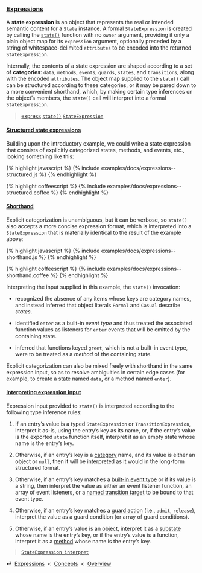 ### [Expressions](#concepts--expressions)

A **state expression** is an object that represents the real or intended semantic content for a `State` instance. A formal `StateExpression` is created by calling the [`state()`](#getting-started--the-state-function) function with no `owner` argument, providing it only a plain object map for its `expression` argument, optionally preceded by a string of whitespace-delimited `attributes` to be encoded into the returned `StateExpression`.

Internally, the contents of a state expression are shaped according to a set of **categories**: `data`, `methods`, `events`, `guards`, `states`, and `transitions`, along with the encoded `attributes`. The object map supplied to the `state()` call can be structured according to these categories, or it may be pared down to a more convenient shorthand, which, by making certain type inferences on the object’s members, the `state()` call will interpret into a formal `StateExpression`.

> [express](/api/#state--methods--express)
> [`state()`](/source/#module)
> [`StateExpression`](/source/#state-expression)

<div class="local-toc"></div>

#### [Structured state expressions](#concepts--expressions--structured)

Building upon the introductory example, we could write a state expression that consists of explicitly categorized states, methods, and events, etc., looking something like this:

{% highlight javascript %}
{% include examples/docs/expressions--structured.js %}
{% endhighlight %}

{% highlight coffeescript %}
{% include examples/docs/expressions--structured.coffee %}
{% endhighlight %}

#### [Shorthand](#concepts--expressions--shorthand)

Explicit categorization is unambiguous, but it can be verbose, so `state()` also accepts a more concise expression format, which is interpreted into a `StateExpression` that is materially identical to the result of the example above:

{% highlight javascript %}
{% include examples/docs/expressions--shorthand.js %}
{% endhighlight %}

{% highlight coffeescript %}
{% include examples/docs/expressions--shorthand.coffee %}
{% endhighlight %}

Interpreting the input supplied in this example, the `state()` invocation:

* recognized the absence of any items whose keys are category names, and instead inferred that object literals `Formal` and `Casual` describe *states*.

* identified `enter` as a built-in *event type* and thus treated the associated function values as listeners for `enter` events that will be emitted by the containing state.

* inferred that functions keyed `greet`, which is not a built-in event type, were to be treated as a *method* of the containing state.

Explicit categorization can also be mixed freely with shorthand in the same expression input, so as to resolve ambiguities in certain edge cases (for example, to create a state named `data`, or a method named `enter`).

#### [Interpreting expression input](#concepts--expressions--interpreting-expression-input)

Expression input provided to `state()` is interpreted according to the following type inference rules:

1. If an entry’s value is a typed `StateExpression` or `TransitionExpression`, interpret it as-is, using the entry’s key as its name, or, if the entry’s value is the exported `state` function itself, interpret it as an empty state whose name is the entry’s key.

2. Otherwise, if an entry’s key is a [category](#concepts--expressions) name, and its value is either an object or `null`, then it will be interpreted as it would in the long-form structured format.

3. Otherwise, if an entry’s key matches a [built-in event type](#concepts--events) or if its value is a string, then interpret the value as either an event listener function, an array of event listeners, or a [named transition target](#concepts--events--expressing-determinism) to be bound to that event type.

4. Otherwise, if an entry’s key matches a [guard action](#concepts--guards) (i.e., `admit`, `release`), interpret the value as a guard condition (or array of guard conditions).

5. Otherwise, if an entry’s value is an object, interpret it as a [substate](#concepts--inheritance--nesting-states) whose name is the entry’s key, or if the entry’s value is a function, interpret it as a [method](#concepts--methods) whose name is the entry’s key.

> [`StateExpression interpret`](/source/#state-expression--private--interpret)

<div class="backcrumb">
⏎  <a class="section" href="#concepts--expressions">Expressions</a>  &lt;  <a href="#concepts">Concepts</a>  &lt;  <a href="#overview">Overview</a>
</div>
